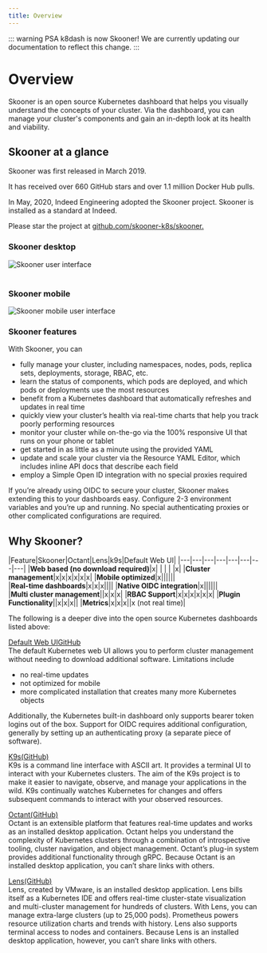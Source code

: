 ```yaml
---
title: Overview
---
```


::: warning PSA
k8dash is now Skooner! We are currently updating our documentation to reflect this change.
:::

# Overview

Skooner is an open source Kubernetes dashboard that helps you visually understand the concepts of your cluster. Via the dashboard, you can manage your cluster's components and gain an in-depth look at its health and viability. 

## Skooner at a glance

Skooner was first released in March 2019.<br>

It has received over 660 GitHub stars and over 1.1 million Docker Hub pulls.<br>

In May, 2020, Indeed Engineering adopted the Skooner project. Skooner is installed as a standard at Indeed.

Please star the project at [github.com/skooner-k8s/skooner.](https://github.com/skooner-k8s/skooner)

### Skooner desktop

<img 
:src="$withBase('/images/k8dash-screen.png')" alt="Skooner user interface" class="img-with-border"/>
<br></br>

### Skooner mobile

<img 
:src="$withBase('/images/k8dash-mobile.png')" alt="Skooner mobile user interface" class="img-with-border"/>

### Skooner features

With Skooner, you can
- fully manage your cluster, including namespaces, nodes, pods, replica sets, deployments, storage, RBAC, etc.
- learn the status of components, which pods are deployed, and which pods or deployments use the most resources
- benefit from a Kubernetes dashboard that automatically refreshes and updates in real time
- quickly view your cluster’s health via real-time charts that help you track poorly performing resources
- monitor your cluster while on-the-go via the 100% responsive UI that runs on your phone or tablet
- get started in as little as a minute using the provided YAML
- update and scale your cluster via the Resource YAML Editor, which includes inline API docs that describe each field
- employ a Simple Open ID integration with no special proxies required

If you’re already using OIDC to secure your cluster, Skooner makes extending this to your dashboards easy. Configure 2-3 environment variables and you’re up and running. No special authenticating proxies or other complicated configurations are required.

## Why Skooner?

|Feature|Skooner|Octant|Lens|k9s|Default Web UI|
|---|---|---|---|---|---|---|---|
|<nobr>**Web based (no download required)**</nobr>|x| | | | |x|
|**Cluster management**|x|x|x|x|x|x|
|**Mobile optimized**|x||||||
|<nobr>**Real-time dashboards**</nobr>|x|x|x||||
|<nobr>**Native OIDC integration**</nobr>|x||||||
|<nobr>**Multi cluster management**</nobr>||x|x|x|
|**RBAC Support**|x|x|x|x|x|x|
|**Plugin Functionality**||x|x|x||
|**Metrics**|x|x|x||x (not real time)|

The following is a deeper dive into the open source Kubernetes dashboards listed above:

[Default Web UI](https://kubernetes.io/docs/tasks/access-application-cluster/web-ui-dashboard/)[GitHub](https://github.com/kubernetes/dashboard)<br>
The default Kubernetes web UI allows you to perform cluster management without needing to download additional software. Limitations include
* no real-time updates
* not optimized for mobile
* more complicated installation that creates many more Kubernetes objects<br>

Additionally, the Kubernetes built-in dashboard only supports bearer token logins out of the box. Support for OIDC requires additional configuration, generally by setting up an authenticating proxy (a separate piece of software).

[K9s](https://k9scli.io/)[(GitHub)](https://github.com/derailed/k9s)<br>
K9s is a command line interface with ASCII art. It provides a terminal UI to interact with your Kubernetes clusters. The aim of the K9s project is to make it easier to navigate, observe, and manage your applications in the wild. K9s continually watches Kubernetes for changes and offers subsequent commands to interact with your observed resources.

[Octant](https://octant.dev/)[(GitHub)](https://github.com/vmware-tanzu/octant)<br>
Octant is an extensible platform that features real-time updates and works as an installed desktop application. Octant helps you understand the complexity of Kubernetes clusters through a combination of introspective tooling, cluster navigation, and object management. Octant’s plug-in system provides additional functionality through gRPC. Because Octant is an installed desktop application, you can’t share links with others.

[Lens](https://k8slens.dev/)[(GitHub)](https://github.com/lensapp/lens)<br>
Lens, created by VMware, is an installed desktop application. Lens bills itself as a Kubernetes IDE and offers real-time cluster-state visualization and multi-cluster management for hundreds of clusters. With Lens, you can manage extra-large clusters (up to 25,000 pods). Prometheus powers resource utilization charts and trends with history. Lens also supports terminal access to nodes and containers. Because Lens is an installed desktop application, however, you can’t share links with others.
